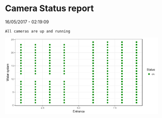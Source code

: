 Camera Status report
================
16/05/2017 - 02:19:09

    All cameras are up and running

![](camreport_files/figure-markdown_github/unnamed-chunk-2-1.png)
